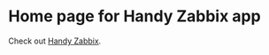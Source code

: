 # Home page for Handy Zabbix app

Check out [Handy Zabbix](https://play.google.com/store/apps/details?id=br.dev.kuhn.handyzabbix).
